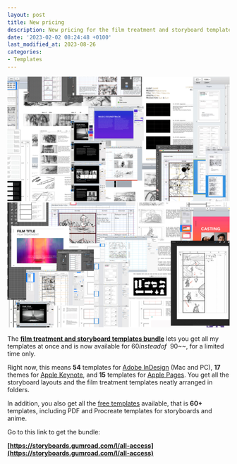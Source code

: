 ```yaml
---
layout: post
title: New pricing
description: New pricing for the film treatment and storyboard templates bundle
date: '2023-02-02 08:24:48 +0100'
last_modified_at: 2023-08-26
categories:
- Templates
---
```


![film treatment and storyboard templates bundle](/images/All-Access-Film-Storyboards-templates-overview_16x9_01.png)
![film treatment and storyboard templates bundle](/images/All-Access-Film-Storyboards-templates-overview_03_16x9.jpg)



The **[film treatment and storyboard templates bundle](https://storyboards.gumroad.com/l/all-access)** lets you get all my templates at once and is now available for $60 instead of ~~$90~~, for a limited time only.

Right now, this means **54** templates for [Adobe InDesign](https://www.adobe.com/products/indesign.html) (Mac and PC), **17** themes for [Apple Keynote](https://www.apple.com/keynote/), and **15** templates for [Apple Pages](https://www.apple.com/pages/). You get all the storyboard layouts and the film treatment templates neatly arranged in folders.

In addition, you also get all the [free templates](https://storyboards.gumroad.com/l/free) available, that is **60+** templates, including PDF and Procreate templates for storyboards and anime.

Go to this link to get the bundle:

**[https://storyboards.gumroad.com/l/all-access](https://storyboards.gumroad.com/l/all-access)**